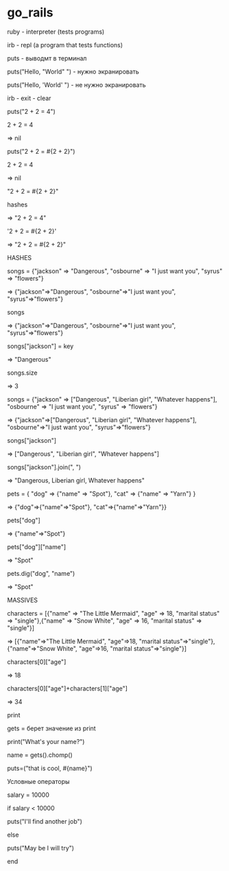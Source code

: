 # go_rails

ruby - interpreter (tests programs)

irb - repl (a program that tests functions)

puts - выводмт в терминал

puts("Hello, \"World\" ") - нужно экранировать

puts("Hello, 'World' ") - не нужно экранировать

irb - exit - clear

puts("2 + 2 = 4")

2 + 2 = 4

=> nil

puts("2 + 2 = #{2 + 2}")
 
2 + 2 = 4

=> nil

"2 + 2 = #{2 + 2}"

hashes

=> "2 + 2 = 4"

'2 + 2 = #{2 + 2}'

=> "2 + 2 = \#{2 + 2}"

HASHES

songs = {"jackson" => "Dangerous", "osbourne" => "I just want you", "syrus" => "flowers"}

=> {"jackson"=>"Dangerous", "osbourne"=>"I just want you", "syrus"=>"flowers"}

songs

=> {"jackson"=>"Dangerous", "osbourne"=>"I just want you", "syrus"=>"flowers"}

songs["jackson"] = key

=> "Dangerous"

songs.size

=> 3

songs = {"jackson" => ["Dangerous", "Liberian girl", "Whatever happens"], "osbourne" => "I just want you", "syrus" => "flowers"}

=> {"jackson"=>["Dangerous", "Liberian girl", "Whatever happens"], "osbourne"=>"I just want you", "syrus"=>"flowers"}

songs["jackson"]

=> ["Dangerous", "Liberian girl", "Whatever happens"]

songs["jackson"].join(", ")

=> "Dangerous, Liberian girl, Whatever happens"

pets = { "dog" => {"name" => "Spot"}, "cat" => {"name" => "Yarn"} }

=> {"dog"=>{"name"=>"Spot"}, "cat"=>{"name"=>"Yarn"}}

pets["dog"]

=> {"name"=>"Spot"}

pets["dog"]["name"]

=> "Spot"

pets.dig("dog", "name")

=> "Spot"

MASSIVES

characters = [{"name" => "The Little Mermaid", "age" => 18, "marital status" => "single"},{"name" => "Snow White", "age" => 16, "marital status" => "single"}]

=> [{"name"=>"The Little Mermaid", "age"=>18, "marital status"=>"single"}, {"name"=>"Snow White", "age"=>16, "marital status"=>"single"}]

characters[0]["age"]

=> 18

characters[0]["age"]+characters[1]["age"]

=> 34

print

gets = берет значение из print

print("What's your name?")

name = gets().chomp()

puts=("that is cool, #{name}")

Условные операторы

salary = 10000

if salary < 10000

  puts("I'll find another job")
  
else

  puts("May be I will try")
  
end
